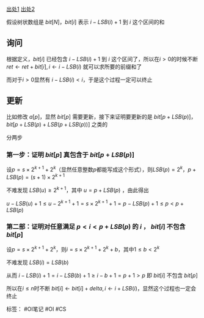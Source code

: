 [出处1](https://codeforces.com/blog/entry/77089)
[出处2](https://oi-wiki.org/ds/fenwick/#%E6%A0%91%E7%8A%B6%E6%95%B0%E7%BB%84%E4%B8%8E%E5%85%B6%E6%A0%91%E5%BD%A2%E6%80%81%E7%9A%84%E6%80%A7%E8%B4%A8)

假设树状数组是 $bit[N]$，$bit[i]$ 表示 $i-LSB(i)+1$ 到 $i$ 这个区间的和

## 询问

根据定义，$bit[i]$ 已经包含 $i-LSB(i)+1$ 到 $i$ 这个区间了，所以在$i>0$的时候不断 $ret\leftarrow ret+bit[i], i\leftarrow i-LSB(i)$ 就可以求所要的前缀和了

而对于$i>0$显然有 $i-LSB(i)<i$，于是这个过程一定可以终止

## 更新

比如修改 $a[p]$，显然 $bit[p]$ 需要更新，接下来证明要更新的是 $bit[p+LSB(p)]$，$bit[p+LSB(p)+LSB(p+LSB(p))]$ 之类的

分两步

### 第一步：证明 $bit[p]$ 真包含于 $bit[p+LSB(p)]$

设$p=s \times 2^{k+1} + 2^k$（显然任意整数$p$都能写成这个形式），则$LSB(p)=2^k$，$p+LSB(p)=(s+1) \times 2^{k+1}$

不难发现 $LSB(u) \ge 2^{k+1}$，其中 $u=p+LSB(p)$ ，由此得出

$u-LSB(u)+1 \le u-2^{k+1}+1 = s \times 2^{k+1} + 1 = p-LSB(p)+1 \le p < p+LSB(p)$

### 第二部：证明对任意满足 $p<i<p+LSB(p)$ 的 $i$ ， $bit[i]$ 不包含 $bit[p]$

设$p=s \times 2^{k+1} + 2^k$，则$i=s \times 2^{k+1}+2^k+b$，其中$1 \le b < 2^k$

不难发现 $LSB(i)=LSB(b)$

从而 $i-LSB(i)+1=i-LSB(b)+1 \geq i-b+1 = p+1 > p$ 即 $bit[i]$ 不包含 $bit[p]$

所以在$i \le n$时不断 $bit[i] \leftarrow bit[i] + delta, i\leftarrow i+LSB(i)$，显然这个过程也一定会终止

标签：
#OI笔记  #OI  #CS
